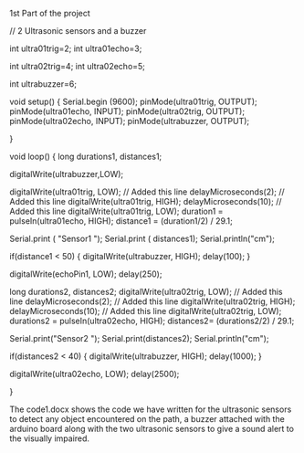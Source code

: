 1st Part of the project

// 2 Ultrasonic sensors and a buzzer


int ultra01trig=2;
int ultra01echo=3;

int ultra02trig=4;
int ultra02echo=5;

int ultrabuzzer=6;

void setup() {
  Serial.begin (9600);
  pinMode(ultra01trig, OUTPUT);
  pinMode(ultra01echo, INPUT);
   pinMode(ultra02trig, OUTPUT);
  pinMode(ultra02echo, INPUT);
  pinMode(ultrabuzzer, OUTPUT);
   
}

void loop() {
  long durations1, distances1;

  digitalWrite(ultrabuzzer,LOW);
  
  
  digitalWrite(ultra01trig, LOW);  // Added this line
  delayMicroseconds(2); // Added this line
  digitalWrite(ultra01trig, HIGH);
  delayMicroseconds(10); // Added this line
  digitalWrite(ultra01trig, LOW);
  duration1 = pulseIn(ultra01echo, HIGH);
  distance1 = (duration1/2) / 29.1;

   
   Serial.print ( "Sensor1  ");
   Serial.print ( distances1);
   Serial.println("cm");

   if(distance1 < 50)
    { 
        digitalWrite(ultrabuzzer, HIGH);
        delay(100);
     }
  
  digitalWrite(echoPin1, LOW);
  delay(250);

  
  
long durations2, distances2;
  digitalWrite(ultra02trig, LOW);  // Added this line
  delayMicroseconds(2); // Added this line
  digitalWrite(ultra02trig, HIGH);
  delayMicroseconds(10); // Added this line
  digitalWrite(ultra02trig, LOW);
  durations2 = pulseIn(ultra02echo, HIGH);
  distances2= (durations2/2) / 29.1;

   
   Serial.print("Sensor2  ");
    Serial.print(distances2);
    Serial.println("cm");
  
   if(distances2 < 40)
     { 
        digitalWrite(ultrabuzzer, HIGH);
        delay(1000);
     }
  
  digitalWrite(ultra02echo, LOW);
  delay(2500);

  
  
}

The code1.docx shows the code we have written for the ultrasonic sensors to detect any object encountered on the path, a buzzer attached with the arduino board along with the two ultrasonic sensors to give a sound alert to the visually impaired.
